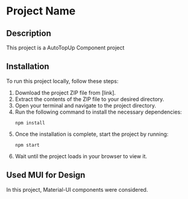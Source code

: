 # Project Name

## Description
This project is a AutoTopUp Component project 

## Installation
To run this project locally, follow these steps:

1. Download the project ZIP file from [link].
2. Extract the contents of the ZIP file to your desired directory.
3. Open your terminal and navigate to the project directory.
4. Run the following command to install the necessary dependencies:
   ```
   npm install
   ```
5. Once the installation is complete, start the project by running:
   ```
   npm start
   ```
6. Wait until the project loads in your browser to view it.

## Used MUI for Design
In this project, Material-UI components were considered. 

